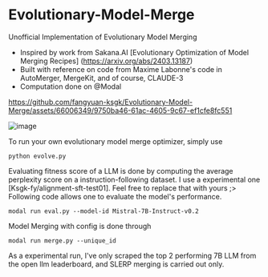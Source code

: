 # Evolutionary-Model-Merge
Unofficial Implementation of Evolutionary Model Merging
* Inspired by work from Sakana.AI [Evolutionary Optimization of Model Merging Recipes] (https://arxiv.org/abs/2403.13187)
* Built with reference on code from Maxime Labonne's code in AutoMerger, MergeKit, and of course, CLAUDE-3
* Computation done on @Modal

https://github.com/fangyuan-ksgk/Evolutionary-Model-Merge/assets/66006349/9750ba46-61ac-4605-9c67-ef1cfe8fc551

![image](https://github.com/fangyuan-ksgk/Evolutionary-Model-Merge/assets/66006349/2b758f02-b5d1-4a41-8897-217021b8fa50)

To run your own evolutionary model merge optimizer, simply use
```
python evolve.py
```
Evaluating fitness score of a LLM is done by computing the average perplexity score on a instruction-following dataset. I use a experimental one [Ksgk-fy/alignment-sft-test01]. Feel free to replace that with yours ;> Following code allows one to evaluate the model's performance. 
```
modal run eval.py --model-id Mistral-7B-Instruct-v0.2
```
Model Merging with config is done through
```
modal run merge.py --unique_id
```
As a experimental run, I've only scraped the top 2 performing 7B LLM from the open llm leaderboard, and SLERP merging is carried out only.




